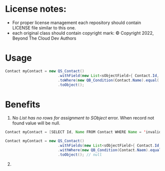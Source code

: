 # License notes:
- For proper license management each repository should contain LICENSE file similar to this one.
- each original class should contain copyright mark: © Copyright 2022, Beyond The Cloud Dev Authors

# Usage

```java
Contact myContact = new QS_Contact()
                        .withField(new List<sObjectField>{ Contact.Id, Contact.FirstName, Contact.LastName })
                        .toWhere(new QB_Condition(Contact.Name).equal('Contact1'))
                        .toObject();
```

# Benefits

1. No *List has no rows for assignment to SObject* error. When record not found value will be null.

```java
Contact myContact = [SELECT Id, Name FROM Contact WHERE Name = 'invalidName']; // Error: List has no rows for assignment to SObject

Contact myContact = new QS_Contact()
                        .withFields(new List<sObjectField>{ Contact.Id, Contact.Name })
                        .withWhere(new QB_Condition(Contact.Naem).equal('invalidName'))
                        .toObject(); // null
```

2.
